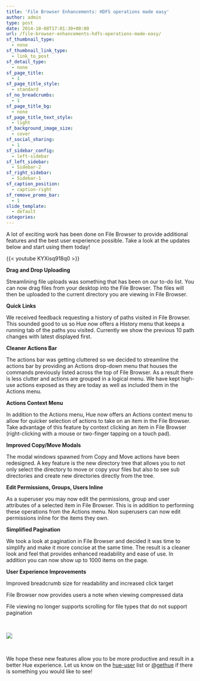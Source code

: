 ```yaml
---
title: 'File Browser Enhancements: HDFS operations made easy'
author: admin
type: post
date: 2014-10-08T17:01:30+00:00
url: /file-browser-enhancements-hdfs-operations-made-easy/
sf_thumbnail_type:
  - none
sf_thumbnail_link_type:
  - link_to_post
sf_detail_type:
  - none
sf_page_title:
  - 1
sf_page_title_style:
  - standard
sf_no_breadcrumbs:
  - 1
sf_page_title_bg:
  - none
sf_page_title_text_style:
  - light
sf_background_image_size:
  - cover
sf_social_sharing:
  - 1
sf_sidebar_config:
  - left-sidebar
sf_left_sidebar:
  - Sidebar-2
sf_right_sidebar:
  - Sidebar-1
sf_caption_position:
  - caption-right
sf_remove_promo_bar:
  - 1
slide_template:
  - default
categories:
---
```


A lot of exciting work has been done on File Browser to provide additional features and the best user experience possible. Take a look at the updates below and start using them today!

{{< youtube KYXisq918q0 >}}

**Drag and Drop Uploading**

Streamlining file uploads was something that has been on our to-do list. You can now drag files from your desktop into the File Browser. The files will then be uploaded to the current directory you are viewing in File Browser.

**Quick Links**

We received feedback requesting a history of paths visited in File Browser. This sounded good to us so Hue now offers a History menu that keeps a running tab of the paths you visited. Currently we show the previous 10 path changes with latest displayed first.

**Cleaner Actions Bar**

The actions bar was getting cluttered so we decided to streamline the actions bar by providing an Actions drop-down menu that houses the commands previously listed across the top of File Browser. As a result there is less clutter and actions are grouped in a logical menu. We have kept high-use actions exposed as they are today as well as included them in the Actions menu.

**Actions Context Menu**

In addition to the Actions menu, Hue now offers an Actions context menu to allow for quicker selection of actions to take on an item in the File Browser. Take advantage of this feature by context clicking an item in File Browser (right-clicking with a mouse or two-finger tapping on a touch pad).

**Improved Copy/Move Modals**

The modal windows spawned from Copy and Move actions have been redesigned. A key feature is the new directory tree that allows you to not only select the directory to move or copy your files but also to see sub directories and create new directories directly from the tree.

**Edit Permissions, Groups, Users Inline**

As a superuser you may now edit the permissions, group and user attributes of a selected item in File Browser. This is in addition to performing these operations from the Actions menu. Non superusers can now edit permissions inline for the items they own.

**Simplified Pagination**

We took a look at pagination in File Browser and decided it was time to simplify and make it more concise at the same time. The result is a cleaner look and feel that provides enhanced readability and ease of use. In addition you can now show up to 1000 items on the page.

**User Experience Improvements**

Improved breadcrumb size for readability and increased click target

File Browser now provides users a note when viewing compressed data

File viewing no longer supports scrolling for file types that do not support pagination

&nbsp;

[<img src="https://cdn.gethue.com/uploads/2014/10/hue-fb-1024x571.png" />][1]

&nbsp;

We hope these new features allow you to be more productive and result in a better Hue experience. Let us know on the [hue-user][2] list or [@gethue][3] if there is something you would like to see!

&nbsp;

[1]: https://cdn.gethue.com/uploads/2014/10/hue-fb.png
[2]: http://groups.google.com/a/cloudera.org/group/hue-user
[3]: https://twitter.com/gethue
